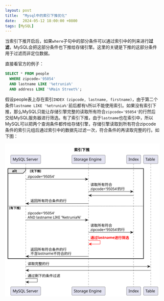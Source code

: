 ```yaml
---
layout: post
title:  "Mysql中的索引下推优化"
date:   2024-05-12 18:00:00 +0800
tags: [MySQL]
---
```


当索引下推开启后，如果`where`子句中的部分条件可以通过索引中的列来进行**过滤**，MySQL会把这部分条件也下推给存储引擎。这里的关键是下推的这部分条件用于过滤而非定位数据。

直接看官方的例子：

```sql
SELECT * FROM people
  WHERE zipcode='95054'
  AND lastname LIKE '%etrunia%'
  AND address LIKE '%Main Street%';
```

假设people表上存在索引`INDEX (zipcode, lastname, firstname)`，由于第二个条件`lastname LIKE '%etrunia%'`前后都有`%`所以不能使用索引。如果没有索引下推，那么MySQL只能让存储引擎完整的读取所有符合`zipcode='95054'`的行然后交给MySQL服务器进行筛选。有了索引下推，由于`lastname`也在索引中，所以MySQL可以把两个查询条件都传给存储引擎，存储引擎读取到所有符合zipcode条件的索引元组后通过索引中的数据先过滤一次，符合条件的再读取完整的行。如下图：

![](/assets/img/mysql/index-condition-pushdown.svg)
